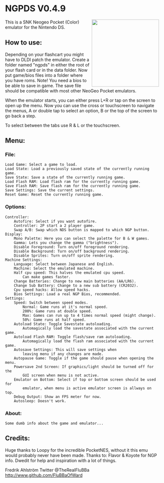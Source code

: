 # NGPDS V0.4.9

<img align="right" width="220" src="./logo.png" />

This is a SNK Neogeo Pocket (Color) emulator for the Nintendo DS.

## How to use:

Depending on your flashcart you might have to DLDI patch the emulator.
Create a folder named "ngpds" in either the root of your flash card or in the
data folder. Now put game/bios files into a folder where you have roms.
Note! You need a bios to be able to save in game.
The save file should be compatible with most other NeoGeo Pocket emulators.

When the emulator starts, you can either press L+R or tap on the screen to open
up the menu.
Now you can use the cross or touchscreen to navigate the menus, A or double tap
to select an option, B or the top of the screen to go back a step.

To select between the tabs use R & L or the touchscreen.

## Menu:

### File:
	Load Game: Select a game to load.
	Load State: Load a previously saved state of the currently running game.
	Save State: Save a state of the currently running game.
	Load Flash RAM: Load flash ram for the currently running game.
	Save Flash RAM: Save flash ram for the currently running game.
	Save Settings: Save the current settings.
	Reset Game: Reset the currently running game.

### Options:
	Controller:
		Autofire: Select if you want autofire.
		Controller: 2P start a 2 player game.
		Swap A/B: Swap which NDS button is mapped to which NGP button.
	Display:
		Mono Palette: Here you can select the palette for B & W games.
		Gamma: Lets you change the gamma ("brightness").
		Disable Foreground: Turn on/off foreground rendering.
		Disable Background: Turn on/off background rendering.
		Disable Sprites: Turn on/off sprite rendering.
	Machine Settings:
		Language: Select between Japanese and English.
		Machine: Select the emulated machine.
		Half cpu speed: This halves the emulated cpu speed.
			Can make games faster.
		Change Batteries: Change to new main batteries (AA/LR6).
		Change Sub Battery: Change to a new sub battery (CR2032).
		Cpu speed hacks: Allow speed hacks.
		Bios Settings: Load a real NGP Bios, recommended.
	Settings:
		Speed: Switch between speed modes.
			Normal: Game runs at it's normal speed.
			200%: Game runs at double speed.
			Max: Games can run up to 4 times normal speed (might change).
			50%: Game runs at half speed.
		Autoload State: Toggle Savestate autoloading.
			Automagically load the savestate associated with the current game.
		Autoload Flash RAM: Toggle flash/save ram autoloading.
			Automagically load the flash ram associated with the current game.
		Autosave Settings: This will save settings when
			leaving menu if any changes are made.
		Autopause Game: Toggle if the game should pause when opening the menu.
		Powersave 2nd Screen: If graphics/light should be turned off for the
			GUI screen when menu is not active.
		Emulator on Bottom: Select if top or bottom screen should be used for
			emulator, when menu is active emulator screen is allways on top.
		Debug Output: Show an FPS meter for now.
		Autosleep: Doesn't work.

### About:
	Some dumb info about the game and emulator...

## Credits:

Huge thanks to Loopy for the incredible PocketNES, without it this emu would
probably never have been made.
Thanks to:
Flavor & Koyote for NGP info.
Dwedit for help and inspiration with a lot of things.


Fredrik Ahlström
Twitter @TheRealFluBBa
http://www.github.com/FluBBaOfWard

